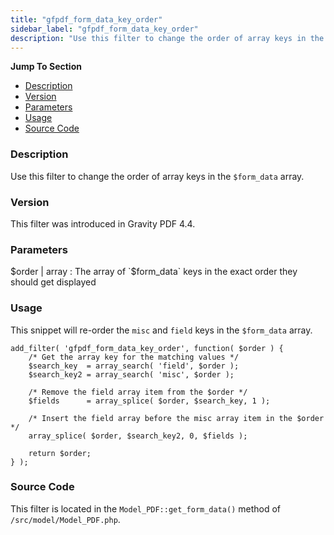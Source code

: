 ```yaml
---
title: "gfpdf_form_data_key_order"
sidebar_label: "gfpdf_form_data_key_order"
description: "Use this filter to change the order of array keys in the $form_data array."
---
```


**Jump To Section**

* [Description](#description)
* [Version](#version)
* [Parameters](#parameters)
* [Usage](#usage)
* [Source Code](#source-code)

### Description 

Use this filter to change the order of array keys in the `$form_data` array. 

### Version 

This filter was introduced in Gravity PDF 4.4.

### Parameters 

$order | array
:    The array of `$form_data` keys in the exact order they should get displayed

### Usage 

This snippet will re-order the `misc` and `field` keys in the `$form_data` array.

```
add_filter( 'gfpdf_form_data_key_order', function( $order ) {
	/* Get the array key for the matching values */
	$search_key  = array_search( 'field', $order );
	$search_key2 = array_search( 'misc', $order );

	/* Remove the field array item from the $order */
	$fields      = array_splice( $order, $search_key, 1 );

	/* Insert the field array before the misc array item in the $order */
	array_splice( $order, $search_key2, 0, $fields );

	return $order;
} );
```

### Source Code 

This filter is located in the `Model_PDF::get_form_data()` method of `/src/model/Model_PDF.php`.